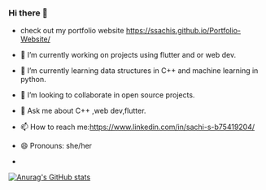 ### Hi there 👋

-  check out my portfolio website https://ssachis.github.io/Portfolio-Website/


- 🔭 I’m currently working on projects using flutter and or web dev.
- 🌱 I’m currently learning data structures in C++ and machine learning in python.
- 👯 I’m looking to collaborate in open source projects.
- 💬 Ask me about C++ ,web dev,flutter.
- 📫 How to reach me:https://www.linkedin.com/in/sachi-s-b75419204/
- 😄 Pronouns: she/her
- 
[![Anurag's GitHub stats](https://github-readme-stats.vercel.app/api?username=ssachis)](https://github.com/ssachis/github-readme-stats&count_private=true&show_icons=true)

